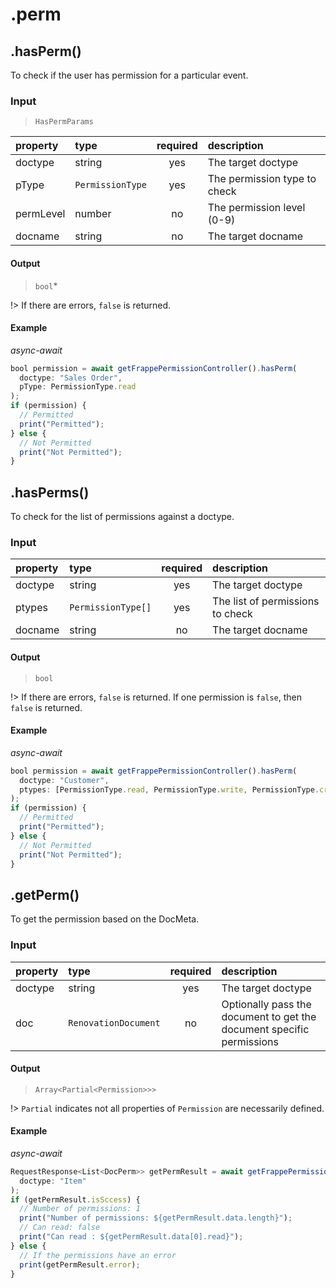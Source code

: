 # .perm

## .hasPerm\(\)

To check if the user has permission for a particular event.

### Input

> `HasPermParams`

| property | type | required | description |
| :--- | :--- | :---: | :--- |
| doctype | string | yes | The target doctype |
| pType | `PermissionType` | yes | The permission type to check |
| permLevel | number | no | The permission level \(0-9\) |
| docname | string | no | The target docname |

#### Output

> `bool`\*

!&gt; If there are errors, `false` is returned.

#### Example

_async-await_

```javascript
bool permission = await getFrappePermissionController().hasPerm(
  doctype: "Sales Order",
  pType: PermissionType.read
);
if (permission) {
  // Permitted
  print("Permitted");
} else {
  // Not Permitted
  print("Not Permitted");
}
```

## .hasPerms\(\)

To check for the list of permissions against a doctype.

### Input

| property | type | required | description |
| :--- | :--- | :---: | :--- |
| doctype | string | yes | The target doctype |
| ptypes | `PermissionType[]` | yes | The list of permissions to check |
| docname | string | no | The target docname |

#### Output

> `bool`

!&gt; If there are errors, `false` is returned. If one permission is `false`, then `false` is returned.

#### Example

_async-await_

```javascript
bool permission = await getFrappePermissionController().hasPerm(
  doctype: "Customer",
  ptypes: [PermissionType.read, PermissionType.write, PermissionType.create]
);
if (permission) {
  // Permitted
  print("Permitted");
} else {
  // Not Permitted
  print("Not Permitted");
}
```

## .getPerm\(\)

To get the permission based on the DocMeta.

### Input

| property | type | required | description |
| :--- | :--- | :---: | :--- |
| doctype | string | yes | The target doctype |
| doc | `RenovationDocument` | no | Optionally pass the document to get the document specific permissions |

#### Output

> `Array<Partial<Permission>>>`

!&gt; `Partial` indicates not all properties of `Permission` are necessarily defined.

#### Example

_async-await_

```javascript
RequestResponse<List<DocPerm>> getPermResult = await getFrappePermissionController().getPerm(
  doctype: "Item"
);
if (getPermResult.isSccess) {
  // Number of permissions: 1
  print("Number of permissions: ${getPermResult.data.length}");
  // Can read: false
  print("Can read : ${getPermResult.data[0].read}");
} else {
  // If the permissions have an error
  print(getPermResult.error);
}
```


